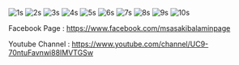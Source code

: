 ![1s](https://user-images.githubusercontent.com/55847412/115981235-2b0e8400-a5b4-11eb-9f19-2de76a8c466d.jpg)
![2s](https://user-images.githubusercontent.com/55847412/115981249-424d7180-a5b4-11eb-8365-c78e8991e317.jpg)
![3s](https://user-images.githubusercontent.com/55847412/115981251-44173500-a5b4-11eb-8a82-5606a8b7230e.jpg)
![4s](https://user-images.githubusercontent.com/55847412/115981253-45486200-a5b4-11eb-96c3-96b9151e11f2.jpg)
![5s](https://user-images.githubusercontent.com/55847412/115981255-47aabc00-a5b4-11eb-9edb-61e7b4abaa35.jpg)
![6s](https://user-images.githubusercontent.com/55847412/115981259-48dbe900-a5b4-11eb-9126-10bdb6123854.jpg)
![7s](https://user-images.githubusercontent.com/55847412/115981260-4a0d1600-a5b4-11eb-88ad-8b3a5b32c3f3.jpg)
![8s](https://user-images.githubusercontent.com/55847412/115981261-4b3e4300-a5b4-11eb-83d3-bb576c3d4238.jpg)
![9s](https://user-images.githubusercontent.com/55847412/115981262-4d080680-a5b4-11eb-9700-6d15009443f2.jpg)
![10s](https://user-images.githubusercontent.com/55847412/115981264-4ed1ca00-a5b4-11eb-9eb0-e25f71b2c75e.jpg)



Facebook Page : https://www.facebook.com/msasakibalaminpage

Youtube Channel : https://www.youtube.com/channel/UC9-70ntuFavnwi88IMVTGSw
